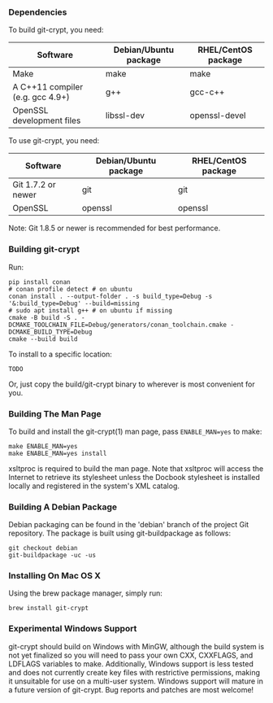 ### Dependencies

To build git-crypt, you need:

| Software                        | Debian/Ubuntu package | RHEL/CentOS package|
|---------------------------------|-----------------------|--------------------|
|Make                             | make                  | make               |
|A C++11 compiler (e.g. gcc 4.9+) | g++                   | gcc-c++            |
|OpenSSL development files        | libssl-dev            | openssl-devel      |


To use git-crypt, you need:

| Software                        | Debian/Ubuntu package | RHEL/CentOS package|
|---------------------------------|-----------------------|--------------------|
|Git 1.7.2 or newer               | git                   | git                |
|OpenSSL                          | openssl               | openssl            |

Note: Git 1.8.5 or newer is recommended for best performance.


### Building git-crypt

Run:

    pip install conan 
    # conan profile detect # on ubuntu 
    conan install . --output-folder . -s build_type=Debug -s '&:build_type=Debug' --build=missing
    # sudo apt install g++ # on ubuntu if missing 
    cmake -B build -S . -DCMAKE_TOOLCHAIN_FILE=Debug/generators/conan_toolchain.cmake -DCMAKE_BUILD_TYPE=Debug
    cmake --build build

To install to a specific location:

    TODO

Or, just copy the build/git-crypt binary to wherever is most convenient for you.


### Building The Man Page

To build and install the git-crypt(1) man page, pass `ENABLE_MAN=yes` to make:

    make ENABLE_MAN=yes
    make ENABLE_MAN=yes install

xsltproc is required to build the man page.  Note that xsltproc will access
the Internet to retrieve its stylesheet unless the Docbook stylesheet is
installed locally and registered in the system's XML catalog.


### Building A Debian Package

Debian packaging can be found in the 'debian' branch of the project Git
repository.  The package is built using git-buildpackage as follows:

    git checkout debian
    git-buildpackage -uc -us


### Installing On Mac OS X

Using the brew package manager, simply run:

    brew install git-crypt

### Experimental Windows Support

git-crypt should build on Windows with MinGW, although the build system
is not yet finalized so you will need to pass your own CXX, CXXFLAGS, and
LDFLAGS variables to make.  Additionally, Windows support is less tested
and does not currently create key files with restrictive permissions,
making it unsuitable for use on a multi-user system.  Windows support
will mature in a future version of git-crypt.  Bug reports and patches
are most welcome!
